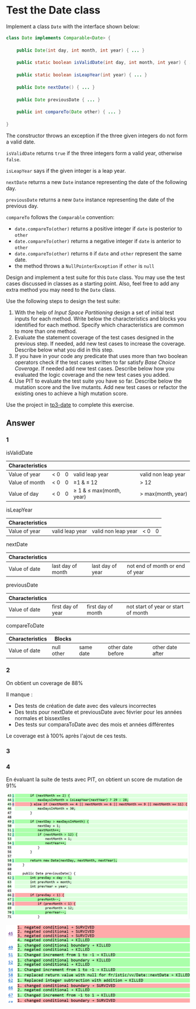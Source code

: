 # Test the Date class

Implement a class `Date` with the interface shown below:

```java
class Date implements Comparable<Date> {

    public Date(int day, int month, int year) { ... }

    public static boolean isValidDate(int day, int month, int year) { ... }

    public static boolean isLeapYear(int year) { ... }

    public Date nextDate() { ... }

    public Date previousDate { ... }

    public int compareTo(Date other) { ... }

}
```

The constructor throws an exception if the three given integers do not form a valid date.

`isValidDate` returns `true` if the three integers form a valid year, otherwise `false`.

`isLeapYear` says if the given integer is a leap year.

`nextDate` returns a new `Date` instance representing the date of the following day.

`previousDate` returns a new `Date` instance representing the date of the previous day.

`compareTo` follows the `Comparable` convention:

* `date.compareTo(other)` returns a positive integer if `date` is posterior to `other`
* `date.compareTo(other)` returns a negative integer if `date` is anterior to `other`
* `date.compareTo(other)` returns `0` if `date` and `other` represent the same date.
* the method throws a `NullPointerException` if `other` is `null` 

Design and implement a test suite for this `Date` class.
You may use the test cases discussed in classes as a starting point. 
Also, feel free to add any extra method you may need to the `Date` class.


Use the following steps to design the test suite:

1. With the help of *Input Space Partitioning* design a set of initial test inputs for each method. Write below the characteristics and blocks you identified for each method. Specify which characteristics are common to more than one method.
2. Evaluate the statement coverage of the test cases designed in the previous step. If needed, add new test cases to increase the coverage. Describe below what you did in this step.
3. If you have in your code any predicate that uses more than two boolean operators check if the test cases written to far satisfy *Base Choice Coverage*. If needed add new test cases. Describe below how you evaluated the logic coverage and the new test cases you added.
4. Use PIT to evaluate the test suite you have so far. Describe below the mutation score and the live mutants. Add new test cases or refactor the existing ones to achieve a high mutation score.

Use the project in [tp3-date](../code/tp3-date) to complete this exercise.

## Answer

### 1

isValidDate

| Characteristics |  |  |  |  |
| --- | --- | --- | --- | --- |
| Value of year | < 0 | 0 | valid leap year | valid non leap year |
| Value of month | < 0 | 0 | ≥1 & ≤ 12 | > 12 |
| Value of day | < 0 | 0 | ≥ 1 & ≤ max(month, year) | > max(month, year) |

isLeapYear

| Characteristics |  |  |  |  |
| --- | --- | --- | --- | --- |
| Value of year | valid leap year | valid non leap year | < 0  | 0 |

nextDate

| Characteristics |  |  |  |
| --- | --- | --- | --- |
| Value of date | last day of month | last day of year | not end of month or end of year |

previousDate

| Characteristics |  |  |  |
| --- | --- | --- | --- |
| Value of date | first day of year | first day of month | not start of year or start of month |

compareToDate

| Characteristics | Blocks |  |  |  |
| --- | --- | --- | --- | --- |
| Value of date | null other | same date | other date before | other date after |

### 2

On obtient un coverage de 88%

Il manque :
* Des tests de création de date avec des valeurs incorrectes
* Des tests pour nextDate et previousDate avec février pour les années normales et bissextiles
* Des tests sur comparaToDate avec des mois et années différentes

Le coverage est à 100% après l'ajout de ces tests.

### 3

### 4

En évaluant la suite de tests avec PIT, on obtient un score de mutation de 91%

![Untitled](./img/img1.png)

![Untitled](./img/img2.png)
